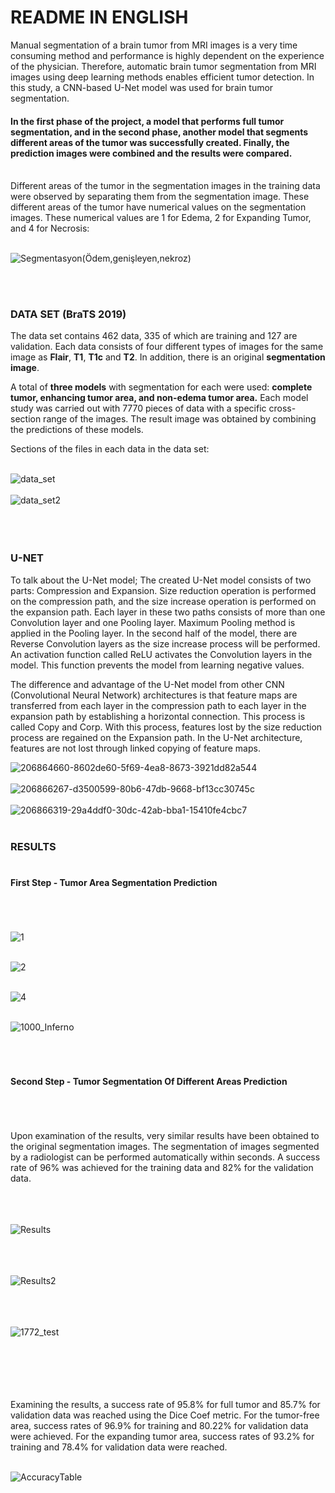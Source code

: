 # README IN ENGLISH

Manual segmentation of a brain tumor from MRI images is a very time consuming method and performance is highly dependent on the experience of the physician. Therefore, automatic brain tumor segmentation from MRI images using deep learning methods enables efficient tumor detection. In this study, a CNN-based U-Net model was used for brain tumor segmentation.

#### In the first phase of the project, a model that performs full tumor segmentation, and in the second phase, another model that segments different areas of the tumor was successfully created. Finally, the prediction images were combined and the results were compared. <br /><br />
Different areas of the tumor in the segmentation images in the training data were observed by separating them from the segmentation image. These different areas of the tumor have numerical values ​​on the segmentation images. These numerical values ​​are 1 for Edema, 2 for Expanding Tumor, and 4 for Necrosis: <br /><br />

![Segmentasyon(Ödem,genişleyen,nekroz)](https://user-images.githubusercontent.com/120099096/206866820-5f2ca28d-fa2c-4af6-ae20-e07099e971fe.png)

<br /><br />
### DATA SET (BraTS 2019)

The data set contains 462 data, 335 of which are training and 127 are validation. Each data consists of four different types of images for the same image as **Flair**, **T1**, **T1c** and **T2**. In addition, there is an original **segmentation image**. 

A total of **three models** with segmentation for each were used: **complete tumor, enhancing tumor area, and non-edema tumor area.** Each model study was carried out with 7770 pieces of data with a specific cross-section range of the images. The result image was obtained by combining the predictions of these models.

Sections of the files in each data in the data set: <br /> <br />

![data_set](https://user-images.githubusercontent.com/120099096/206864407-ca65e05b-06b2-48e1-8076-78ad18dec599.png) <br /><br />
![data_set2](https://user-images.githubusercontent.com/120099096/206864409-8c3fd7f3-406f-4be5-8fa0-7266b00c31d4.png) <br /><br /> <br /><br />

### U-NET

To talk about the U-Net model; The created U-Net model consists of two parts: Compression and Expansion. Size reduction operation is performed on the compression path, and the size increase operation is performed on the expansion path. Each layer in these two paths consists of more than one Convolution layer and one Pooling layer. Maximum Pooling method is applied in the Pooling layer. In the second half of the model, there are Reverse Convolution layers as the size increase process will be performed. An activation function called ReLU activates the Convolution layers in the model. This function prevents the model from learning negative values. 

The difference and advantage of the U-Net model from other CNN (Convolutional Neural Network) architectures is that feature maps are transferred from each layer in the compression path to each layer in the expansion path by establishing a horizontal connection. This process is called Copy and Corp. With this process, features lost by the size reduction process are regained on the Expansion path. In the U-Net architecture, features are not lost through linked copying of feature maps.


![206864660-8602de60-5f69-4ea8-8673-3921dd82a544](https://user-images.githubusercontent.com/120099096/215529763-a05b7a79-3198-44ff-b33e-3c11591f0a98.png)
<br /><br />
![206866267-d3500599-80b6-47db-9668-bf13cc30745c](https://user-images.githubusercontent.com/120099096/215529935-abe286a5-d2be-41ec-a17c-5a41e855032e.png)
<br /><br />
![206866319-29a4ddf0-30dc-42ab-bba1-15410fe4cbc7](https://user-images.githubusercontent.com/120099096/215529999-4345f2a9-5c49-4cff-a58d-e29917017b82.png)
<br /><br />


### RESULTS <br /><br /> 

#### First Step - Tumor Area Segmentation Prediction <br /><br /> <br /><br />

![1](https://user-images.githubusercontent.com/120099096/206865925-4fb76413-acd4-427d-8486-f27df6375cbe.png) <br /><br />

![2](https://user-images.githubusercontent.com/120099096/206866032-d2c7a156-84e2-45af-a7f5-1ec63ddbfbee.png) <br /><br />

![4](https://user-images.githubusercontent.com/120099096/206866037-e02e3b05-db26-40e8-b687-7b318f914143.png) <br /><br />

![1000_Inferno](https://user-images.githubusercontent.com/120099096/206866041-91e8af00-e833-444a-b428-06e33d3500d4.png) <br /><br /><br /><br /> 

#### Second Step - Tumor Segmentation Of Different Areas Prediction <br /><br /> <br /><br />

Upon examination of the results, very similar results have been obtained to the original segmentation images. The segmentation of images segmented by a radiologist can be performed automatically within seconds. A success rate of 96% was achieved for the training data and 82% for the validation data. <br /><br />
<br /><br />
 
![Results](https://user-images.githubusercontent.com/120099096/206864960-0b4503ad-65f4-46f3-a70f-852eaf9a87bd.png)  <br /><br /> <br /><br />

![Results2](https://user-images.githubusercontent.com/120099096/206865220-81f9e9a0-e616-40aa-9438-0375a4e18679.png) <br /><br /> <br /><br />

![1772_test](https://user-images.githubusercontent.com/120099096/206865363-c1be903c-c719-48cd-a5f7-46402b8c71c4.png) <br /><br /> <br /><br /><br /><br />

Examining the results, a success rate of 95.8% for full tumor and 85.7% for validation data was reached using the Dice Coef metric. For the tumor-free area, success rates of 96.9% for training and 80.22% for validation data were achieved. For the expanding tumor area, success rates of 93.2% for training and 78.4% for validation data were reached.<br /><br />

![AccuracyTable](https://user-images.githubusercontent.com/120099096/206866196-4b5068d1-47e8-4309-85de-ff124c34f446.png)

